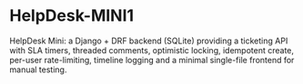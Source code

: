 # HelpDesk-MINI1
HelpDesk Mini: a Django + DRF backend (SQLite) providing a ticketing API with SLA timers, threaded comments, optimistic locking, idempotent create, per-user rate-limiting, timeline logging and a minimal single-file frontend for manual testing.
